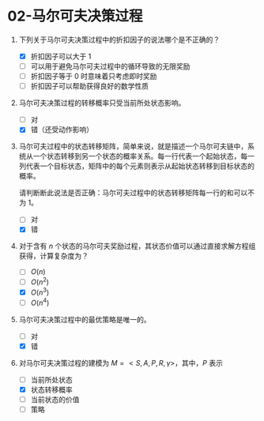 # 02-马尔可夫决策过程

1. 下列关于马尔可夫决策过程中的折扣因子的说法哪个是不正确的？

    - [x] 折扣因子可以大于 1
    - [ ] 可以用于避免马尔可夫过程中的循环导致的无限奖励
    - [ ] 折扣因子等于 0 时意味着只考虑即时奖励
    - [ ] 折扣因子可以帮助获得良好的数学性质

2. 马尔可夫决策过程的转移概率只受当前所处状态影响。

    - [ ] 对
    - [x] 错（还受动作影响）

3. 马尔可夫过程中的状态转移矩阵，简单来说，就是描述一个马尔可夫链中，系统从一个状态转移到另一个状态的概率关系。每一行代表一个起始状态，每一列代表一个目标状态，矩阵中的每个元素则表示从起始状态转移到目标状态的概率。

    请判断断此说法是否正确：马尔可夫过程中的状态转移矩阵每一行的和可以不为 1。

    - [ ] 对
    - [x] 错

4. 对于含有 $n$ 个状态的马尔可夫奖励过程，其状态价值可以通过直接求解方程组获得，计算复杂度为？

    - [ ] $O(n)$
    - [ ] $O(n^2)$
    - [x] $O(n^3)$
    - [ ] $O(n^4)$

5. 马尔可夫决策过程中的最优策略是唯一的。

    - [ ] 对
    - [x] 错

6. 对马尔可夫决策过程的建模为 $M=<S,A,P,R,\gamma>$，其中，$P$ 表示
    - [ ] 当前所处状态
    - [x] 状态转移概率
    - [ ] 当前状态的价值
    - [ ] 策略
